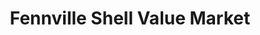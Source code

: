 ---
title: "Fennville Shell Value Market"
url: /fennville/fennville-shell-value-market/
shop: Lebensmittel
---